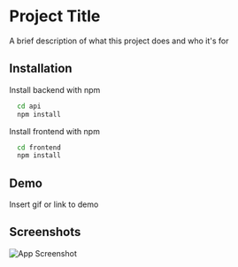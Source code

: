 # Project Title

A brief description of what this project does and who it's for

## Installation

Install backend with npm

```bash
  cd api
  npm install
```

Install frontend with npm

```bash
  cd frontend
  npm install
```

## Demo

Insert gif or link to demo

## Screenshots

![App Screenshot](https://via.placeholder.com/468x300?text=App+Screenshot+Here)
